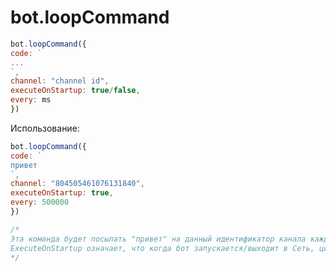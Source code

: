 # bot.loopCommand

```javascript
bot.loopCommand({
code: `
...
`,
channel: "channel id",
executeOnStartup: true/false,
every: ms
})
```

Использование:

```javascript
bot.loopCommand({
code: `
привет
`,
channel: "804505461076131840",
executeOnStartup: true,
every: 500000
})

/*
Эта команда будет посылать "привет" на данный идентификатор канала каждые 5 минут. 
ExecuteOnStartup означает, что когда бот запускается/выходит в Сеть, цикл запускается
*/
```

